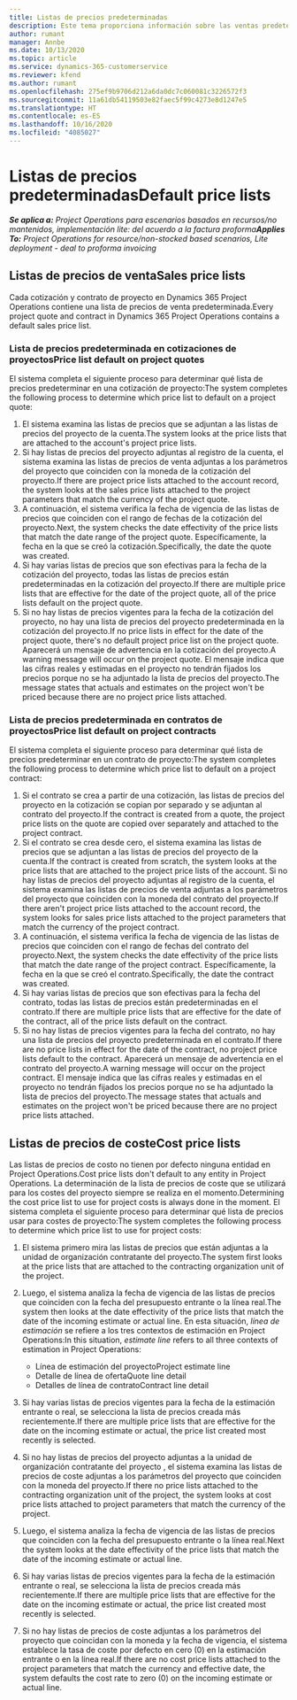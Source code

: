 ```yaml
---
title: Listas de precios predeterminadas
description: Este tema proporciona información sobre las ventas predeterminadas y listas de precio de costes en Project Operations.
author: rumant
manager: Annbe
ms.date: 10/13/2020
ms.topic: article
ms.service: dynamics-365-customerservice
ms.reviewer: kfend
ms.author: rumant
ms.openlocfilehash: 275ef9b9706d212a6da0dc7c060081c3226572f3
ms.sourcegitcommit: 11a61db54119503e82faec5f99c4273e8d1247e5
ms.translationtype: HT
ms.contentlocale: es-ES
ms.lasthandoff: 10/16/2020
ms.locfileid: "4085027"
---
```

# <a name="default-price-lists"></a><span data-ttu-id="46783-103">Listas de precios predeterminadas</span><span class="sxs-lookup"><span data-stu-id="46783-103">Default price lists</span></span>

<span data-ttu-id="46783-104">_**Se aplica a:** Project Operations para escenarios basados en recursos/no mantenidos, implementación lite: del acuerdo a la factura proforma_</span><span class="sxs-lookup"><span data-stu-id="46783-104">_**Applies To:** Project Operations for resource/non-stocked based scenarios, Lite deployment - deal to proforma invoicing_</span></span>

## <a name="sales-price-lists"></a><span data-ttu-id="46783-105">Listas de precios de venta</span><span class="sxs-lookup"><span data-stu-id="46783-105">Sales price lists</span></span>

<span data-ttu-id="46783-106">Cada cotización y contrato de proyecto en Dynamics 365 Project Operations contiene una lista de precios de venta predeterminada.</span><span class="sxs-lookup"><span data-stu-id="46783-106">Every project quote and contract in Dynamics 365 Project Operations contains a default sales price list.</span></span> 

### <a name="price-list-default-on-project-quotes"></a><span data-ttu-id="46783-107">Lista de precios predeterminada en cotizaciones de proyectos</span><span class="sxs-lookup"><span data-stu-id="46783-107">Price list default on project quotes</span></span>
<span data-ttu-id="46783-108">El sistema completa el siguiente proceso para determinar qué lista de precios predeterminar en una cotización de proyecto:</span><span class="sxs-lookup"><span data-stu-id="46783-108">The system completes the following process to determine which price list to default on a project quote:</span></span>

1. <span data-ttu-id="46783-109">El sistema examina las listas de precios que se adjuntan a las listas de precios del proyecto de la cuenta.</span><span class="sxs-lookup"><span data-stu-id="46783-109">The system looks at the price lists that are attached to the account's project price lists.</span></span> 
2. <span data-ttu-id="46783-110">Si hay listas de precios del proyecto adjuntas al registro de la cuenta, el sistema examina las listas de precios de venta adjuntas a los parámetros del proyecto que coinciden con la moneda de la cotización del proyecto.</span><span class="sxs-lookup"><span data-stu-id="46783-110">If there are project price lists attached to the account record, the system looks at the sales price lists attached to the project parameters that match the currency of the project quote.</span></span>
3. <span data-ttu-id="46783-111">A continuación, el sistema verifica la fecha de vigencia de las listas de precios que coinciden con el rango de fechas de la cotización del proyecto.</span><span class="sxs-lookup"><span data-stu-id="46783-111">Next, the system checks the date effectivity of the price lists that match the date range of the project quote.</span></span> <span data-ttu-id="46783-112">Específicamente, la fecha en la que se creó la cotización.</span><span class="sxs-lookup"><span data-stu-id="46783-112">Specifically, the date the quote was created.</span></span>
4. <span data-ttu-id="46783-113">Si hay varias listas de precios que son efectivas para la fecha de la cotización del proyecto, todas las listas de precios están predeterminadas en la cotización del proyecto.</span><span class="sxs-lookup"><span data-stu-id="46783-113">If there are multiple price lists that are effective for the date of the project quote, all of the price lists default on the project quote.</span></span>
5. <span data-ttu-id="46783-114">Si no hay listas de precios vigentes para la fecha de la cotización del proyecto, no hay una lista de precios del proyecto predeterminada en la cotización del proyecto.</span><span class="sxs-lookup"><span data-stu-id="46783-114">If no price lists in effect for the date of the project quote, there's no default project price list on the project quote.</span></span> <span data-ttu-id="46783-115">Aparecerá un mensaje de advertencia en la cotización del proyecto.</span><span class="sxs-lookup"><span data-stu-id="46783-115">A warning message will occur on the project quote.</span></span> <span data-ttu-id="46783-116">El mensaje indica que las cifras reales y estimadas en el proyecto no tendrán fijados los precios porque no se ha adjuntado la lista de precios del proyecto.</span><span class="sxs-lookup"><span data-stu-id="46783-116">The message states that actuals and estimates on the project won't be priced because there are no project price lists attached.</span></span>

### <a name="price-list-default-on-project-contracts"></a><span data-ttu-id="46783-117">Lista de precios predeterminada en contratos de proyectos</span><span class="sxs-lookup"><span data-stu-id="46783-117">Price list default on project contracts</span></span> 
<span data-ttu-id="46783-118">El sistema completa el siguiente proceso para determinar qué lista de precios predeterminar en un contrato de proyecto:</span><span class="sxs-lookup"><span data-stu-id="46783-118">The system completes the following process to determine which price list to default on a project contract:</span></span>

1. <span data-ttu-id="46783-119">Si el contrato se crea a partir de una cotización, las listas de precios del proyecto en la cotización se copian por separado y se adjuntan al contrato del proyecto.</span><span class="sxs-lookup"><span data-stu-id="46783-119">If the contract is created from a quote, the project price lists on the quote are copied over separately and attached to the project contract.</span></span>
2. <span data-ttu-id="46783-120">Si el contrato se crea desde cero, el sistema examina las listas de precios que se adjuntan a las listas de precios del proyecto de la cuenta.</span><span class="sxs-lookup"><span data-stu-id="46783-120">If the contract is created from scratch, the system looks at the price lists that are attached to the project price lists of the account.</span></span> <span data-ttu-id="46783-121">Si no hay listas de precios del proyecto adjuntas al registro de la cuenta, el sistema examina las listas de precios de venta adjuntas a los parámetros del proyecto que coinciden con la moneda del contrato del proyecto.</span><span class="sxs-lookup"><span data-stu-id="46783-121">If there aren't project price lists attached to the account record, the system looks for sales price lists attached to the project parameters that match the currency of the project contract.</span></span>
4. <span data-ttu-id="46783-122">A continuación, el sistema verifica la fecha de vigencia de las listas de precios que coinciden con el rango de fechas del contrato del proyecto.</span><span class="sxs-lookup"><span data-stu-id="46783-122">Next, the system checks the date effectivity of the price lists that match the date range of the project contract.</span></span> <span data-ttu-id="46783-123">Específicamente, la fecha en la que se creó el contrato.</span><span class="sxs-lookup"><span data-stu-id="46783-123">Specifically, the date the contract was created.</span></span>
5. <span data-ttu-id="46783-124">Si hay varias listas de precios que son efectivas para la fecha del contrato, todas las listas de precios están predeterminadas en el contrato.</span><span class="sxs-lookup"><span data-stu-id="46783-124">If there are multiple price lists that are effective for the date of the contract, all of the price lists default on the contract.</span></span>
6. <span data-ttu-id="46783-125">Si no hay listas de precios vigentes para la fecha del contrato, no hay una lista de precios del proyecto predeterminada en el contrato.</span><span class="sxs-lookup"><span data-stu-id="46783-125">If there are no price lists in effect for the date of the contract, no project price lists default to the contract.</span></span> <span data-ttu-id="46783-126">Aparecerá un mensaje de advertencia en el contrato del proyecto.</span><span class="sxs-lookup"><span data-stu-id="46783-126">A warning message will occur on the project contract.</span></span> <span data-ttu-id="46783-127">El mensaje indica que las cifras reales y estimadas en el proyecto no tendrán fijados los precios porque no se ha adjuntado la lista de precios del proyecto.</span><span class="sxs-lookup"><span data-stu-id="46783-127">The message states that actuals and estimates on the project won't be priced because there are no project price lists attached.</span></span>

## <a name="cost-price-lists"></a><span data-ttu-id="46783-128">Listas de precios de coste</span><span class="sxs-lookup"><span data-stu-id="46783-128">Cost price lists</span></span>

<span data-ttu-id="46783-129">Las listas de precios de costo no tienen por defecto ninguna entidad en Project Operations.</span><span class="sxs-lookup"><span data-stu-id="46783-129">Cost price lists don't default to any entity in Project Operations.</span></span> <span data-ttu-id="46783-130">La determinación de la lista de precios de coste que se utilizará para los costes del proyecto siempre se realiza en el momento.</span><span class="sxs-lookup"><span data-stu-id="46783-130">Determining the cost price list to use for project costs is always done in the moment.</span></span> <span data-ttu-id="46783-131">El sistema completa el siguiente proceso para determinar qué lista de precios usar para costes de proyecto:</span><span class="sxs-lookup"><span data-stu-id="46783-131">The system completes the following process to determine which price list to use for project costs:</span></span>

1. <span data-ttu-id="46783-132">El sistema primero mira las listas de precios que están adjuntas a la unidad de organización contratante del proyecto.</span><span class="sxs-lookup"><span data-stu-id="46783-132">The system first looks at the price lists that are attached to the contracting organization unit of the project.</span></span>
2. <span data-ttu-id="46783-133">Luego, el sistema analiza la fecha de vigencia de las listas de precios que coinciden con la fecha del presupuesto entrante o la línea real.</span><span class="sxs-lookup"><span data-stu-id="46783-133">The system then looks at the date effectivity of the price lists that match the date of the incoming estimate or actual line.</span></span> <span data-ttu-id="46783-134">En esta situación, *línea de estimación* se refiere a los tres contextos de estimación en Project Operations:</span><span class="sxs-lookup"><span data-stu-id="46783-134">In this situation, *estimate line* refers to all three contexts of estimation in Project Operations:</span></span>

    - <span data-ttu-id="46783-135">Línea de estimación del proyecto</span><span class="sxs-lookup"><span data-stu-id="46783-135">Project estimate line</span></span>
    - <span data-ttu-id="46783-136">Detalle de línea de oferta</span><span class="sxs-lookup"><span data-stu-id="46783-136">Quote line detail</span></span>
    - <span data-ttu-id="46783-137">Detalles de línea de contrato</span><span class="sxs-lookup"><span data-stu-id="46783-137">Contract line detail</span></span>
  
3. <span data-ttu-id="46783-138">Si hay varias listas de precios vigentes para la fecha de la estimación entrante o real, se selecciona la lista de precios creada más recientemente.</span><span class="sxs-lookup"><span data-stu-id="46783-138">If there are multiple price lists that are effective for the date on the incoming estimate or actual, the price list created most recently is selected.</span></span>
4. <span data-ttu-id="46783-139">Si no hay listas de precios del proyecto adjuntas a la unidad de organización contratante del proyecto , el sistema examina las listas de precios de coste adjuntas a los parámetros del proyecto que coinciden con la moneda del proyecto.</span><span class="sxs-lookup"><span data-stu-id="46783-139">If there no price lists attached to the contracting organization unit of the project, the system looks at cost price lists attached to project parameters that match the currency of the project.</span></span>
5. <span data-ttu-id="46783-140">Luego, el sistema analiza la fecha de vigencia de las listas de precios que coinciden con la fecha del presupuesto entrante o la línea real.</span><span class="sxs-lookup"><span data-stu-id="46783-140">Next the system looks at the date effectivity of the price lists that match the date of the incoming estimate or actual line.</span></span> 
6. <span data-ttu-id="46783-141">Si hay varias listas de precios vigentes para la fecha de la estimación entrante o real, se selecciona la lista de precios creada más recientemente.</span><span class="sxs-lookup"><span data-stu-id="46783-141">If there are multiple price lists that are effective for the date on the incoming estimate or actual, the price list created most recently is selected.</span></span>
7. <span data-ttu-id="46783-142">Si no hay listas de precios de coste adjuntas a los parámetros del proyecto que coincidan con la moneda y la fecha de vigencia, el sistema establece la tasa de coste por defecto en cero (0) en la estimación entrante o en la línea real.</span><span class="sxs-lookup"><span data-stu-id="46783-142">If there are no cost price lists attached to the project parameters that match the currency and effective date, the system defaults the cost rate to zero (0) on the incoming estimate or actual line.</span></span>
